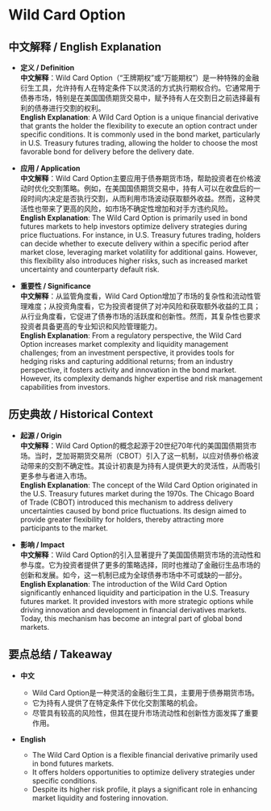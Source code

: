 # Wild Card Option

## 中文解释 / English Explanation

* **定义 / Definition**  
  **中文解释**：Wild Card Option（“王牌期权”或“万能期权”）是一种特殊的金融衍生工具，允许持有人在特定条件下以灵活的方式执行期权合约。它通常用于债券市场，特别是在美国国债期货交易中，赋予持有人在交割日之前选择最有利的债券进行交割的权利。  
  **English Explanation**: A Wild Card Option is a unique financial derivative that grants the holder the flexibility to execute an option contract under specific conditions. It is commonly used in the bond market, particularly in U.S. Treasury futures trading, allowing the holder to choose the most favorable bond for delivery before the delivery date.

* **应用 / Application**  
  **中文解释**：Wild Card Option主要应用于债券期货市场，帮助投资者在价格波动时优化交割策略。例如，在美国国债期货交易中，持有人可以在收盘后的一段时间内决定是否执行交割，从而利用市场波动获取额外收益。然而，这种灵活性也带来了更高的风险，如市场不确定性增加和对手方违约风险。  
  **English Explanation**: The Wild Card Option is primarily used in bond futures markets to help investors optimize delivery strategies during price fluctuations. For instance, in U.S. Treasury futures trading, holders can decide whether to execute delivery within a specific period after market close, leveraging market volatility for additional gains. However, this flexibility also introduces higher risks, such as increased market uncertainty and counterparty default risk.

* **重要性 / Significance**  
  **中文解释**：从监管角度看，Wild Card Option增加了市场的复杂性和流动性管理难度；从投资角度看，它为投资者提供了对冲风险和获取额外收益的工具；从行业角度看，它促进了债券市场的活跃度和创新性。然而，其复杂性也要求投资者具备更高的专业知识和风险管理能力。  
  **English Explanation**: From a regulatory perspective, the Wild Card Option increases market complexity and liquidity management challenges; from an investment perspective, it provides tools for hedging risks and capturing additional returns; from an industry perspective, it fosters activity and innovation in the bond market. However, its complexity demands higher expertise and risk management capabilities from investors.

## 历史典故 / Historical Context

* **起源 / Origin**  
  **中文解释**：Wild Card Option的概念起源于20世纪70年代的美国国债期货市场。当时，芝加哥期货交易所（CBOT）引入了这一机制，以应对债券价格波动带来的交割不确定性。其设计初衷是为持有人提供更大的灵活性，从而吸引更多参与者进入市场。  
  **English Explanation**: The concept of the Wild Card Option originated in the U.S. Treasury futures market during the 1970s. The Chicago Board of Trade (CBOT) introduced this mechanism to address delivery uncertainties caused by bond price fluctuations. Its design aimed to provide greater flexibility for holders, thereby attracting more participants to the market.

* **影响 / Impact**  
  **中文解释**：Wild Card Option的引入显著提升了美国国债期货市场的流动性和参与度。它为投资者提供了更多的策略选择，同时也推动了金融衍生品市场的创新和发展。如今，这一机制已成为全球债券市场中不可或缺的一部分。  
  **English Explanation**: The introduction of the Wild Card Option significantly enhanced liquidity and participation in the U.S. Treasury futures market. It provided investors with more strategic options while driving innovation and development in financial derivatives markets. Today, this mechanism has become an integral part of global bond markets.

## 要点总结 / Takeaway

* **中文**  
  - Wild Card Option是一种灵活的金融衍生工具，主要用于债券期货市场。  
  - 它为持有人提供了在特定条件下优化交割策略的机会。  
  - 尽管具有较高的风险性，但其在提升市场流动性和创新性方面发挥了重要作用。

* **English**  
  - The Wild Card Option is a flexible financial derivative primarily used in bond futures markets.  
  - It offers holders opportunities to optimize delivery strategies under specific conditions.  
  - Despite its higher risk profile, it plays a significant role in enhancing market liquidity and fostering innovation.
